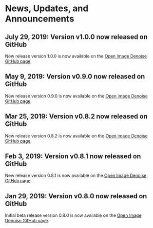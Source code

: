 News, Updates, and Announcements
================================

July 29, 2019: Version v1.0.0 now released on GitHub
--------------------------------------------------

New release version 1.0.0 is now available on the [Open Image Denoise
GitHub page](https://github.com/OpenImageDenoise/oidn/releases/v1.0.0).

May 9, 2019: Version v0.9.0 now released on GitHub
--------------------------------------------------

New release version 0.9.0 is now available on the [Open Image Denoise
GitHub page](https://github.com/OpenImageDenoise/oidn/releases/v0.9.0).

Mar 25, 2019: Version v0.8.2 now released on GitHub
---------------------------------------------------

New release version 0.8.2 is now available on the [Open Image Denoise
GitHub page](https://github.com/OpenImageDenoise/oidn/releases/v0.8.2).

Feb 3, 2019: Version v0.8.1 now released on GitHub
--------------------------------------------------

New release version 0.8.1 is now available on the [Open Image Denoise
GitHub page](https://github.com/OpenImageDenoise/oidn/releases/v0.8.1).

Jan 29, 2019: Version v0.8.0 now released on GitHub
---------------------------------------------------

Initial beta release version 0.8.0 is now available on the [Open Image Denoise
GitHub page](https://github.com/OpenImageDenoise/oidn/releases/v0.8.0).

